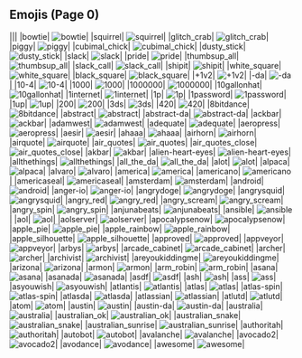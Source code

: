 
## Emojis (Page 0)
|||
|bowtie| ![bowtie](/output/bowtie.png)|
|squirrel| ![squirrel](/output/squirrel.png)|
|glitch_crab| ![glitch_crab](/output/glitch_crab.png)|
|piggy| ![piggy](/output/piggy.png)|
|cubimal_chick| ![cubimal_chick](/output/cubimal_chick.png)|
|dusty_stick| ![dusty_stick](/output/dusty_stick.png)|
|slack| ![slack](/output/slack.png)|
|pride| ![pride](/output/pride.png)|
|thumbsup_all| ![thumbsup_all](/output/thumbsup_all.gif)|
|slack_call| ![slack_call](/output/slack_call.png)|
|shipit| ![shipit](/output/shipit)|
|white_square| ![white_square](/output/white_square)|
|black_square| ![black_square](/output/black_square)|
|+1v2| ![+1v2](/output/+1v2)|
|-da| ![-da](/output/-da.png)|
|10-4| ![10-4](/output/10-4.png)|
|1000| ![1000](/output/1000.png)|
|1000000| ![1000000](/output/1000000.png)|
|10gallonhat| ![10gallonhat](/output/10gallonhat.png)|
|1internet| ![1internet](/output/1internet.png)|
|1p| ![1p](/output/1p)|
|1password| ![1password](/output/1password.png)|
|1up| ![1up](/output/1up.png)|
|200| ![200](/output/200.jpg)|
|3ds| ![3ds](/output/3ds.jpg)|
|420| ![420](/output/420.png)|
|8bitdance| ![8bitdance](/output/8bitdance.gif)|
|abstract| ![abstract](/output/abstract.png)|
|abstract-da| ![abstract-da](/output/abstract-da.png)|
|ackbar| ![ackbar](/output/ackbar.png)|
|adamwest| ![adamwest](/output/adamwest.jpg)|
|adequate| ![adequate](/output/adequate)|
|aeropress| ![aeropress](/output/aeropress.png)|
|aesir| ![aesir](/output/aesir.png)|
|ahaaa| ![ahaaa](/output/ahaaa.jpg)|
|airhorn| ![airhorn](/output/airhorn.png)|
|airquote| ![airquote](/output/airquote.gif)|
|air_quotes| ![air_quotes](/output/air_quotes.gif)|
|air_quotes_close| ![air_quotes_close](/output/air_quotes_close.gif)|
|akbar| ![akbar](/output/akbar.jpg)|
|alien-heart-eyes| ![alien-heart-eyes](/output/alien-heart-eyes.png)|
|allthethings| ![allthethings](/output/allthethings.png)|
|all_the_da| ![all_the_da](/output/all_the_da.png)|
|alot| ![alot](/output/alot.png)|
|alpaca| ![alpaca](/output/alpaca.png)|
|alvaro| ![alvaro](/output/alvaro.jpg)|
|america| ![america](/output/america.png)|
|americano| ![americano](/output/americano.png)|
|americaseal| ![americaseal](/output/americaseal.png)|
|amsterdam| ![amsterdam](/output/amsterdam.png)|
|android| ![android](/output/android.png)|
|anger-io| ![anger-io](/output/anger-io.png)|
|angrydoge| ![angrydoge](/output/angrydoge.png)|
|angrysquid| ![angrysquid](/output/angrysquid.png)|
|angry_red| ![angry_red](/output/angry_red.gif)|
|angry_scream| ![angry_scream](/output/angry_scream.png)|
|angry_spin| ![angry_spin](/output/angry_spin.gif)|
|anjunabeats| ![anjunabeats](/output/anjunabeats.png)|
|ansible| ![ansible](/output/ansible.png)|
|aol| ![aol](/output/aol.png)|
|aolserver| ![aolserver](/output/aolserver.png)|
|apocalypsenow| ![apocalypsenow](/output/apocalypsenow.png)|
|apple_pie| ![apple_pie](/output/apple_pie.png)|
|apple_rainbow| ![apple_rainbow](/output/apple_rainbow.jpg)|
|apple_silhouette| ![apple_silhouette](/output/apple_silhouette.jpg)|
|approved| ![approved](/output/approved.png)|
|appveyor| ![appveyor](/output/appveyor.png)|
|arbys| ![arbys](/output/arbys.png)|
|arcade_cabinet| ![arcade_cabinet](/output/arcade_cabinet.png)|
|archer| ![archer](/output/archer.png)|
|archivist| ![archivist](/output/archivist.png)|
|areyoukiddingme| ![areyoukiddingme](/output/areyoukiddingme.jpg)|
|arizona| ![arizona](/output/arizona.png)|
|armon| ![armon](/output/armon.png)|
|arm_robin| ![arm_robin](/output/arm_robin.png)|
|asana| ![asana](/output/asana.png)|
|asanada| ![asanada](/output/asanada.png)|
|asdf| ![asdf](/output/asdf.gif)|
|ash| ![ash](/output/ash.png)|
|ass| ![ass](/output/ass.png)|
|asyouwish| ![asyouwish](/output/asyouwish.jpg)|
|atlantis| ![atlantis](/output/atlantis.png)|
|atlas| ![atlas](/output/atlas.png)|
|atlas-spin| ![atlas-spin](/output/atlas-spin.gif)|
|atlasda| ![atlasda](/output/atlasda.png)|
|atlassian| ![atlassian](/output/atlassian.png)|
|atlutd| ![atlutd](/output/atlutd.jpg)|
|atom| ![atom](/output/atom.png)|
|austin| ![austin](/output/austin.jpg)|
|austin-da| ![austin-da](/output/austin-da.png)|
|australia| ![australia](/output/australia.gif)|
|australian_ok| ![australian_ok](/output/australian_ok.png)|
|australian_snake| ![australian_snake](/output/australian_snake.png)|
|australian_sunrise| ![australian_sunrise](/output/australian_sunrise.png)|
|authoritah| ![authoritah](/output/authoritah.jpg)|
|autobot| ![autobot](/output/autobot.png)|
|avalanche| ![avalanche](/output/avalanche.png)|
|avocado2| ![avocado2](/output/avocado2.png)|
|avodance| ![avodance](/output/avodance.gif)|
|awesome| ![awesome](/output/awesome.png)|